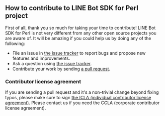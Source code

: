 ## How to contribute to LINE Bot SDK for Perl project

First of all, thank you so much for taking your time to contribute! LINE Bot SDK for Perl is not very different from any other open
source projects you are aware of. It will be amazing if you could help us by doing any of the following:

- File an issue in [the issue tracker](https://github.com/line/line-bot-sdk-perl/issues) to report bugs and propose new features and
  improvements.
- Ask a question using [the issue tracker](https://github.com/line/line-bot-sdk-perl/issues).
- Contribute your work by sending [a pull request](https://github.com/line/line-bot-sdk-perl/pulls).

### Contributor license agreement

If you are sending a pull request and it's a non-trivial change beyond fixing typos, please make sure to sign
[the ICLA (individual contributor license agreement)](https://feedback.line.me/enquete/public/919-h9Yqmr1u). Please
contact us if you need the CCLA (corporate contributor license agreement).
